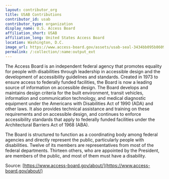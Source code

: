 ```yaml
---
layout: contributor_org
title: USAB Contributions
contributor_id: usab
contributor_type: organization
display_name: U.S. Access Board
affiliation_short: USAB
affiliation_long: United States Access Board
location: Washington, D.C.
image_url: https://www.access-board.gov/assets/usab-seal-3434bb095b86097807eb2d66a260dd525c446dd44b6ad6501af681f1249db7c53547e80df339d825255b88cf9877870200eed73e88341c61d1a204ba5a9d94a7.svg
permalink: /:collection/:name:output_ext
---
```

The Access Board is an independent federal agency that promotes equality for people with disabilities through leadership in accessible design and the development of accessibility guidelines and standards.  Created in 1973 to ensure access to federally funded facilities, the Board is now a leading source of information on accessible design.  The Board develops and maintains design criteria for the built environment, transit vehicles, information and communication technology, and medical diagnostic equipment under the Americans with Disabilities Act of 1990 (ADA) and other laws. It also provides technical assistance and training on these requirements and on accessible design, and continues to enforce accessibility standards that apply to federally funded facilities under the Architectural Barriers Act of 1968 (ABA).

The Board is structured to function as a coordinating body among federal agencies and directly represent the public, particularly people with disabilities.  Twelve of its members are representatives from most of the federal departments.  Thirteen others, who are appointed by the President, are members of the public, and most of them must have a disability.

Source: [https://www.access-board.gov/about/](https://www.access-board.gov/about/)